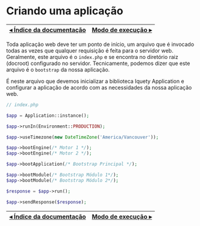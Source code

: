 # Criando uma aplicação

[◂ Índice da documentação](indice.md) | [Modo de execução ▸](02-modo-de-execucao.md)
-- | --

Toda aplicação web deve ter um ponto de início, um arquivo que é invocado todas as vezes que qualquer requisição é feita para o servidor web. Geralmente, este arquivo é o `index.php` e se encontra no diretório raiz (docroot) configurado no servidor. Tecnicamente, podemos dizer que este arquivo é o `bootstrap` da nossa aplicação.

É neste arquivo que devemos inicializar a biblioteca Iquety Application e configurar a aplicação de acordo com as necessidades da nossa aplicação web.

```php
// index.php

$app = Application::instance();

$app->runIn(Environment::PRODUCTION);

$app->useTimezone(new DateTimeZone('America/Vancouver'));

$app->bootEngine(/* Motor 1 */);
$app->bootEngine(/* Motor 2 */);

$app->bootApplication(/* Bootstrap Principal */);

$app->bootModule(/* Bootstrap Módulo 1*/);
$app->bootModule(/* Bootstrap Módulo 2*/);

$response = $app->run();

$app->sendResponse($response);
```

[◂ Índice da documentação](indice.md) | [Modo de execução ▸](02-modo-de-execucao.md)
-- | --
